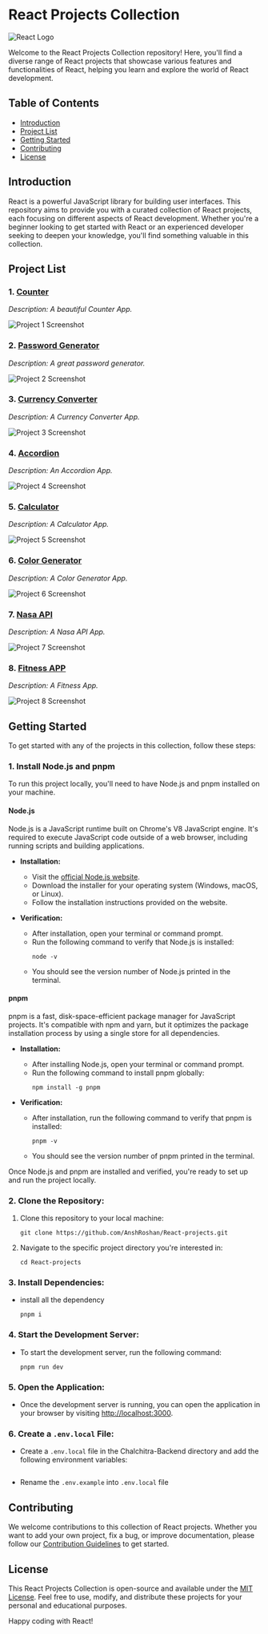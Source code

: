 # React Projects Collection

![React Logo](https://reactjs.org/logo-og.png)

Welcome to the React Projects Collection repository! Here, you'll find a diverse range of React projects that showcase various features and functionalities of React, helping you learn and explore the world of React development.

## Table of Contents

- [Introduction](#introduction)
- [Project List](#project-list)
- [Getting Started](#getting-started)
- [Contributing](#contributing)
- [License](#license)

## Introduction

React is a powerful JavaScript library for building user interfaces. This repository aims to provide you with a curated collection of React projects, each focusing on different aspects of React development. Whether you're a beginner looking to get started with React or an experienced developer seeking to deepen your knowledge, you'll find something valuable in this collection.

## Project List

### 1. [Counter](/src/projects/Counter/)

_Description: A beautiful Counter App._

![Project 1 Screenshot](https://images.pexels.com/photos/1329295/pexels-photo-1329295.jpeg?auto=compress&cs=tinysrgb&w=600&h=500&dpr=1)

### 2. [Password Generator](/src/projects/PasswordGenerator/)

_Description: A great password generator._

![Project 2 Screenshot](https://images.pexels.com/photos/2882630/pexels-photo-2882630.jpeg?auto=compress&cs=tinysrgb&w=600)

### 3. [Currency Converter](/src/projects/CurrencyConverter/)

_Description: A Currency Converter App._

![Project 3 Screenshot](https://images.pexels.com/photos/4386158/pexels-photo-4386158.jpeg?auto=compress&cs=tinysrgb&h=500&dpr=1)

### 4. [Accordion](/src/projects/Accordion/)

_Description: An Accordion App._

![Project 4 Screenshot](https://images.pexels.com/photos/8520147/pexels-photo-8520147.jpeg?auto=compress&cs=tinysrgb&w=700&h=500&dpr=1)

### 5. [Calculator](/src/projects/Calculator/)

_Description: A Calculator App._

![Project 5 Screenshot](https://images.pexels.com/photos/4386326/pexels-photo-4386326.jpeg?auto=compress&cs=tinysrgb&w=700&h=500&dpr=1)

### 6. [Color Generator](/src/projects/ColorGenerator/)

_Description: A Color Generator App._

![Project 6 Screenshot](https://images.pexels.com/photos/977246/pexels-photo-977246.jpeg?auto=compress&cs=tinysrgb&w=700&h=500&dpr=1)

### 7. [Nasa API ](/src/projects/Nasa/)

_Description: A Nasa API App._

![Project 7 Screenshot](https://images.pexels.com/photos/2150/sky-space-dark-galaxy.jpg?auto=compress&cs=tinysrgb&w=600&h=500&dpr=1)

### 8. [Fitness APP](/src/projects/Fitness/)

_Description: A Fitness App._

![Project 8 Screenshot](https://images.pexels.com/photos/2294363/pexels-photo-2294363.jpeg?auto=compress&cs=tinysrgb&w=700&h=500&dpr=1)

<!--

...

### N. [Project Name N](/projects/project-name-N)

_Description: A brief description of the Nth project._

![Project N Screenshot](/projects/project-name-N/screenshot.png)

Each project directory contains its source code, detailed documentation, and a screenshot to give you a glimpse of what it looks like.
-->

## Getting Started

To get started with any of the projects in this collection, follow these steps:

### 1. Install Node.js and pnpm

To run this project locally, you'll need to have Node.js and pnpm installed on your machine.

#### Node.js

Node.js is a JavaScript runtime built on Chrome's V8 JavaScript engine. It's required to execute JavaScript code outside of a web browser, including running scripts and building applications.

- **Installation:**

  - Visit the [official Node.js website](https://nodejs.org/).
  - Download the installer for your operating system (Windows, macOS, or Linux).
  - Follow the installation instructions provided on the website.

- **Verification:**
  - After installation, open your terminal or command prompt.
  - Run the following command to verify that Node.js is installed:
    ```
    node -v
    ```
  - You should see the version number of Node.js printed in the terminal.

#### pnpm

pnpm is a fast, disk-space-efficient package manager for JavaScript projects. It's compatible with npm and yarn, but it optimizes the package installation process by using a single store for all dependencies.

- **Installation:**

  - After installing Node.js, open your terminal or command prompt.
  - Run the following command to install pnpm globally:
    ```
    npm install -g pnpm
    ```

- **Verification:**
  - After installation, run the following command to verify that pnpm is installed:
    ```
    pnpm -v
    ```
  - You should see the version number of pnpm printed in the terminal.

Once Node.js and pnpm are installed and verified, you're ready to set up and run the project locally.

### 2. Clone the Repository:

1. Clone this repository to your local machine:

   ```
   git clone https://github.com/AnshRoshan/React-projects.git
   ```

2. Navigate to the specific project directory you're interested in:

   ```
   cd React-projects
   ```

### 3. Install Dependencies:

- install all the dependency

  ```
  pnpm i
  ```

### 4. Start the Development Server:

- To start the development server, run the following command:

  ```
  pnpm run dev
  ```

### 5. Open the Application:

- Once the development server is running, you can open the application in your browser by visiting [http://localhost:3000](http://localhost:3000).

### 6. Create a `.env.local` File:

- Create a `.env.local` file in the Chalchitra-Backend directory and add the following environment variables:

  ```

  ```

- Rename the `.env.example` into `.env.local` file

## Contributing

We welcome contributions to this collection of React projects. Whether you want to add your own project, fix a bug, or improve documentation, please follow our [Contribution Guidelines](CONTRIBUTING.md) to get started.

## License

This React Projects Collection is open-source and available under the [MIT License](LICENSE). Feel free to use, modify, and distribute these projects for your personal and educational purposes.

Happy coding with React!
